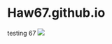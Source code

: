 # Haw67.github.io
testing 67
![](https://www.essence.com/wp-content/uploads/2016/12/1481579907/IMG_8283.GIF?width=600)
